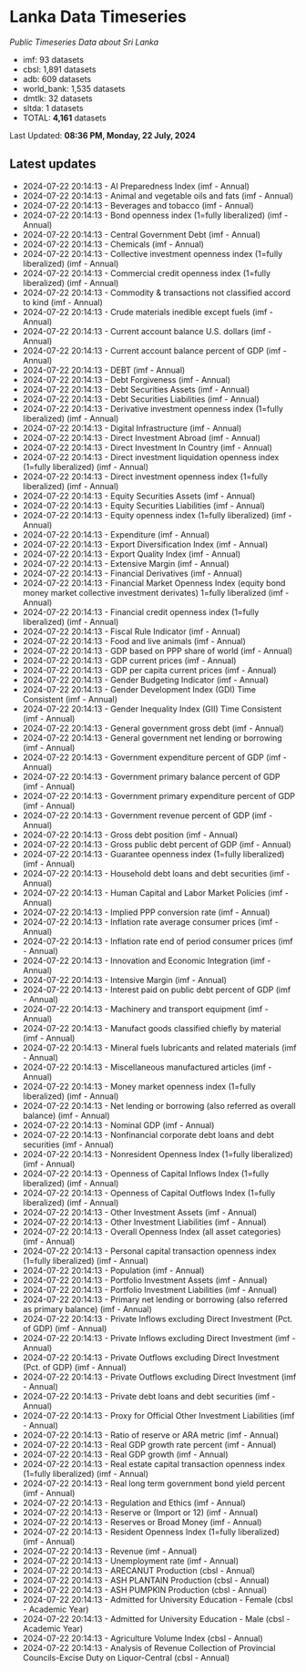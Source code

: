 # Lanka Data Timeseries
*Public Timeseries Data about Sri Lanka*

* imf: 93 datasets
* cbsl: 1,891 datasets
* adb: 609 datasets
* world_bank: 1,535 datasets
* dmtlk: 32 datasets
* sltda: 1 datasets
* TOTAL: **4,161** datasets

Last Updated: **08:36 PM, Monday, 22 July, 2024**

## Latest updates

* 2024-07-22 20:14:13 - AI Preparedness Index (imf - Annual)
* 2024-07-22 20:14:13 - Animal and vegetable oils and fats (imf - Annual)
* 2024-07-22 20:14:13 - Beverages and tobacco (imf - Annual)
* 2024-07-22 20:14:13 - Bond openness index (1=fully liberalized) (imf - Annual)
* 2024-07-22 20:14:13 - Central Government Debt (imf - Annual)
* 2024-07-22 20:14:13 - Chemicals (imf - Annual)
* 2024-07-22 20:14:13 - Collective investment openness index (1=fully liberalized) (imf - Annual)
* 2024-07-22 20:14:13 - Commercial credit openness index (1=fully liberalized) (imf - Annual)
* 2024-07-22 20:14:13 - Commodity & transactions not classified accord to kind (imf - Annual)
* 2024-07-22 20:14:13 - Crude materials inedible except fuels (imf - Annual)
* 2024-07-22 20:14:13 - Current account balance U.S. dollars (imf - Annual)
* 2024-07-22 20:14:13 - Current account balance percent of GDP (imf - Annual)
* 2024-07-22 20:14:13 - DEBT (imf - Annual)
* 2024-07-22 20:14:13 - Debt Forgiveness (imf - Annual)
* 2024-07-22 20:14:13 - Debt Securities Assets (imf - Annual)
* 2024-07-22 20:14:13 - Debt Securities Liabilities (imf - Annual)
* 2024-07-22 20:14:13 - Derivative investment openness index (1=fully liberalized) (imf - Annual)
* 2024-07-22 20:14:13 - Digital Infrastructure (imf - Annual)
* 2024-07-22 20:14:13 - Direct Investment Abroad (imf - Annual)
* 2024-07-22 20:14:13 - Direct Investment In Country (imf - Annual)
* 2024-07-22 20:14:13 - Direct investment liquidation openness index (1=fully liberalized) (imf - Annual)
* 2024-07-22 20:14:13 - Direct investment openness index (1=fully liberalized) (imf - Annual)
* 2024-07-22 20:14:13 - Equity Securities Assets (imf - Annual)
* 2024-07-22 20:14:13 - Equity Securities Liabilities (imf - Annual)
* 2024-07-22 20:14:13 - Equity openness index (1=fully liberalized) (imf - Annual)
* 2024-07-22 20:14:13 - Expenditure (imf - Annual)
* 2024-07-22 20:14:13 - Export Diversification Index (imf - Annual)
* 2024-07-22 20:14:13 - Export Quality Index (imf - Annual)
* 2024-07-22 20:14:13 - Extensive Margin (imf - Annual)
* 2024-07-22 20:14:13 - Financial Derivatives (imf - Annual)
* 2024-07-22 20:14:13 - Financial Market Openness Index (equity bond money market collective investment derivates) 1=fully liberalized (imf - Annual)
* 2024-07-22 20:14:13 - Financial credit openness index (1=fully liberalized) (imf - Annual)
* 2024-07-22 20:14:13 - Fiscal Rule Indicator (imf - Annual)
* 2024-07-22 20:14:13 - Food and live animals (imf - Annual)
* 2024-07-22 20:14:13 - GDP based on PPP share of world (imf - Annual)
* 2024-07-22 20:14:13 - GDP current prices (imf - Annual)
* 2024-07-22 20:14:13 - GDP per capita current prices (imf - Annual)
* 2024-07-22 20:14:13 - Gender Budgeting Indicator (imf - Annual)
* 2024-07-22 20:14:13 - Gender Development Index (GDI) Time Consistent (imf - Annual)
* 2024-07-22 20:14:13 - Gender Inequality Index (GII) Time Consistent (imf - Annual)
* 2024-07-22 20:14:13 - General government gross debt (imf - Annual)
* 2024-07-22 20:14:13 - General government net lending or borrowing (imf - Annual)
* 2024-07-22 20:14:13 - Government expenditure percent of GDP (imf - Annual)
* 2024-07-22 20:14:13 - Government primary balance percent of GDP (imf - Annual)
* 2024-07-22 20:14:13 - Government primary expenditure percent of GDP (imf - Annual)
* 2024-07-22 20:14:13 - Government revenue percent of GDP (imf - Annual)
* 2024-07-22 20:14:13 - Gross debt position (imf - Annual)
* 2024-07-22 20:14:13 - Gross public debt percent of GDP (imf - Annual)
* 2024-07-22 20:14:13 - Guarantee openness index (1=fully liberalized) (imf - Annual)
* 2024-07-22 20:14:13 - Household debt loans and debt securities (imf - Annual)
* 2024-07-22 20:14:13 - Human Capital and Labor Market Policies (imf - Annual)
* 2024-07-22 20:14:13 - Implied PPP conversion rate (imf - Annual)
* 2024-07-22 20:14:13 - Inflation rate average consumer prices (imf - Annual)
* 2024-07-22 20:14:13 - Inflation rate end of period consumer prices (imf - Annual)
* 2024-07-22 20:14:13 - Innovation and Economic Integration (imf - Annual)
* 2024-07-22 20:14:13 - Intensive Margin (imf - Annual)
* 2024-07-22 20:14:13 - Interest paid on public debt percent of GDP (imf - Annual)
* 2024-07-22 20:14:13 - Machinery and transport equipment (imf - Annual)
* 2024-07-22 20:14:13 - Manufact goods classified chiefly by material (imf - Annual)
* 2024-07-22 20:14:13 - Mineral fuels lubricants and related materials (imf - Annual)
* 2024-07-22 20:14:13 - Miscellaneous manufactured articles (imf - Annual)
* 2024-07-22 20:14:13 - Money market openness index (1=fully liberalized) (imf - Annual)
* 2024-07-22 20:14:13 - Net lending or borrowing (also referred as overall balance) (imf - Annual)
* 2024-07-22 20:14:13 - Nominal GDP (imf - Annual)
* 2024-07-22 20:14:13 - Nonfinancial corporate debt loans and debt securities (imf - Annual)
* 2024-07-22 20:14:13 - Nonresident Openness Index (1=fully liberalized) (imf - Annual)
* 2024-07-22 20:14:13 - Openness of Capital Inflows Index (1=fully liberalized) (imf - Annual)
* 2024-07-22 20:14:13 - Openness of Capital Outflows Index (1=fully liberalized) (imf - Annual)
* 2024-07-22 20:14:13 - Other Investment Assets (imf - Annual)
* 2024-07-22 20:14:13 - Other Investment Liabilities (imf - Annual)
* 2024-07-22 20:14:13 - Overall Openness Index (all asset categories) (imf - Annual)
* 2024-07-22 20:14:13 - Personal capital transaction openness index (1=fully liberalized) (imf - Annual)
* 2024-07-22 20:14:13 - Population (imf - Annual)
* 2024-07-22 20:14:13 - Portfolio Investment Assets (imf - Annual)
* 2024-07-22 20:14:13 - Portfolio Investment Liabilities (imf - Annual)
* 2024-07-22 20:14:13 - Primary net lending or borrowing (also referred as primary balance) (imf - Annual)
* 2024-07-22 20:14:13 - Private Inflows excluding Direct Investment (Pct. of GDP) (imf - Annual)
* 2024-07-22 20:14:13 - Private Inflows excluding Direct Investment (imf - Annual)
* 2024-07-22 20:14:13 - Private Outflows excluding Direct Investment (Pct. of GDP) (imf - Annual)
* 2024-07-22 20:14:13 - Private Outflows excluding Direct Investment (imf - Annual)
* 2024-07-22 20:14:13 - Private debt loans and debt securities (imf - Annual)
* 2024-07-22 20:14:13 - Proxy for Official Other Investment Liabilities (imf - Annual)
* 2024-07-22 20:14:13 - Ratio of reserve or ARA metric (imf - Annual)
* 2024-07-22 20:14:13 - Real GDP growth rate percent (imf - Annual)
* 2024-07-22 20:14:13 - Real GDP growth (imf - Annual)
* 2024-07-22 20:14:13 - Real estate capital transaction openness index (1=fully liberalized) (imf - Annual)
* 2024-07-22 20:14:13 - Real long term government bond yield percent (imf - Annual)
* 2024-07-22 20:14:13 - Regulation and Ethics (imf - Annual)
* 2024-07-22 20:14:13 - Reserve or (Import or 12) (imf - Annual)
* 2024-07-22 20:14:13 - Reserves or Broad Money (imf - Annual)
* 2024-07-22 20:14:13 - Resident Openness Index (1=fully liberalized) (imf - Annual)
* 2024-07-22 20:14:13 - Revenue (imf - Annual)
* 2024-07-22 20:14:13 - Unemployment rate (imf - Annual)
* 2024-07-22 20:14:13 - ARECANUT Production (cbsl - Annual)
* 2024-07-22 20:14:13 - ASH PLANTAIN Production (cbsl - Annual)
* 2024-07-22 20:14:13 - ASH PUMPKIN Production (cbsl - Annual)
* 2024-07-22 20:14:13 - Admitted for University Education - Female (cbsl - Academic Year)
* 2024-07-22 20:14:13 - Admitted for University Education - Male (cbsl - Academic Year)
* 2024-07-22 20:14:13 - Agriculture Volume Index (cbsl - Annual)
* 2024-07-22 20:14:13 - Analysis of Revenue Collection of Provincial Councils-Excise Duty on Liquor-Central (cbsl - Annual)